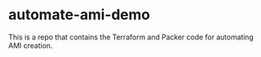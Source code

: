 # automate-ami-demo
This is a repo that contains the Terraform and Packer code for automating AMI creation.
